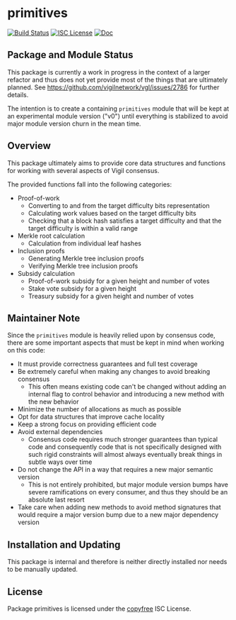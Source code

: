 primitives
==========

[![Build Status](https://github.com/vigilnetwork/vgl/workflows/Build%20and%20Test/badge.svg)](https://github.com/vigilnetwork/vgl/actions)
[![ISC License](https://img.shields.io/badge/license-ISC-blue.svg)](http://copyfree.org)
[![Doc](https://img.shields.io/badge/doc-reference-blue.svg)](https://pkg.go.dev/github.com/vigilnetwork/vgl/internal/staging/primitives)

## Package and Module Status

This package is currently a work in progress in the context of a larger refactor
and thus does not yet provide most of the things that are ultimately planned.
See https://github.com/vigilnetwork/vgl/issues/2786 for further details.

The intention is to create a containing `primitives` module that will be kept at
an experimental module version ("v0") until everything is stabilized to avoid
major module version churn in the mean time.

## Overview

This package ultimately aims to provide core data structures and functions for
working with several aspects of Vigil consensus.

The provided functions fall into the following categories:

- Proof-of-work
  - Converting to and from the target difficulty bits representation
  - Calculating work values based on the target difficulty bits
  - Checking that a block hash satisfies a target difficulty and that the target
    difficulty is within a valid range
- Merkle root calculation
  - Calculation from individual leaf hashes
- Inclusion proofs
  - Generating Merkle tree inclusion proofs
  - Verifying Merkle tree inclusion proofs
- Subsidy calculation
  - Proof-of-work subsidy for a given height and number of votes
  - Stake vote subsidy for a given height
  - Treasury subsidy for a given height and number of votes

## Maintainer Note

Since the `primitives` module is heavily relied upon by consensus code, there
are some important aspects that must be kept in mind when working on this code:

- It must provide correctness guarantees and full test coverage
- Be extremely careful when making any changes to avoid breaking consensus
  - This often means existing code can't be changed without adding an internal
    flag to control behavior and introducing a new method with the new behavior
- Minimize the number of allocations as much as possible
- Opt for data structures that improve cache locality
- Keep a strong focus on providing efficient code
- Avoid external dependencies
  - Consensus code requires much stronger guarantees than typical code and
    consequently code that is not specifically designed with such rigid
    constraints will almost always eventually break things in subtle ways over
    time
- Do not change the API in a way that requires a new major semantic version
  - This is not entirely prohibited, but major module version bumps have severe
    ramifications on every consumer, and thus they should be an absolute last
    resort
- Take care when adding new methods to avoid method signatures that would
  require a major version bump due to a new major dependency version

## Installation and Updating

This package is internal and therefore is neither directly installed nor needs
to be manually updated.

## License

Package primitives is licensed under the [copyfree](http://copyfree.org) ISC
License.
